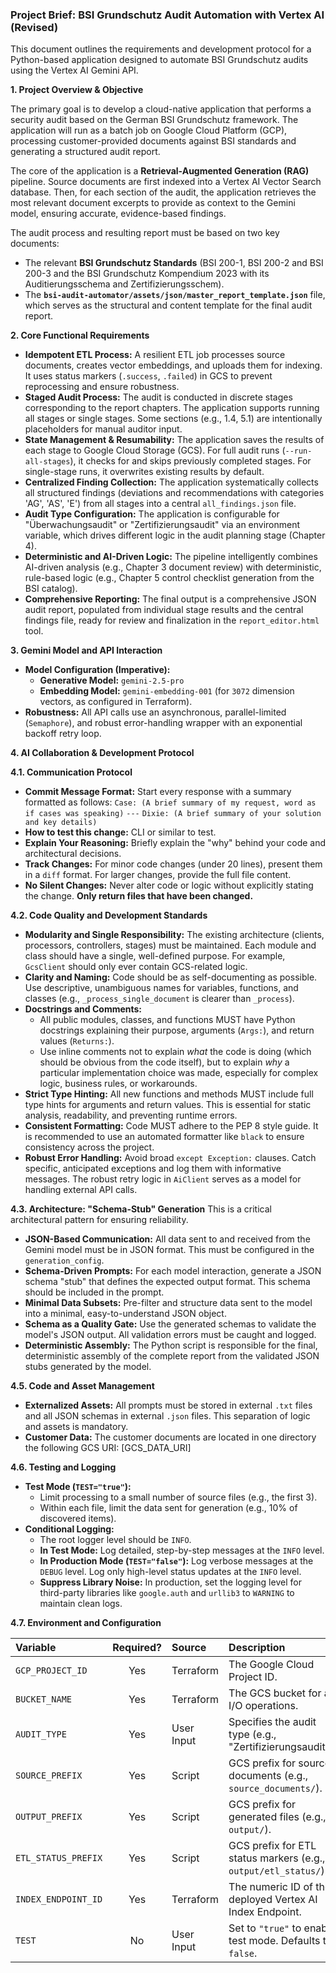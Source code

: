 ### **Project Brief: BSI Grundschutz Audit Automation with Vertex AI (Revised)**

This document outlines the requirements and development protocol for a Python-based application designed to automate BSI Grundschutz audits using the Vertex AI Gemini API.

**1. Project Overview & Objective**

The primary goal is to develop a cloud-native application that performs a security audit based on the German BSI Grundschutz framework. The application will run as a batch job on Google Cloud Platform (GCP), processing customer-provided documents against BSI standards and generating a structured audit report.

The core of the application is a **Retrieval-Augmented Generation (RAG)** pipeline. Source documents are first indexed into a Vertex AI Vector Search database. Then, for each section of the audit, the application retrieves the most relevant document excerpts to provide as context to the Gemini model, ensuring accurate, evidence-based findings.

The audit process and resulting report must be based on two key documents:
*   The relevant **BSI Grundschutz Standards** (BSI 200-1, BSI 200-2 and BSI 200-3 and the BSI Grundschutz Kompendium 2023 with its Auditierungsschema and Zertifizierungsschem).
*   The **`bsi-audit-automator/assets/json/master_report_template.json`** file, which serves as the structural and content template for the final audit report.

**2. Core Functional Requirements**

*   **Idempotent ETL Process:** A resilient ETL job processes source documents, creates vector embeddings, and uploads them for indexing. It uses status markers (`.success`, `.failed`) in GCS to prevent reprocessing and ensure robustness.
*   **Staged Audit Process:** The audit is conducted in discrete stages corresponding to the report chapters. The application supports running all stages or single stages. Some sections (e.g., 1.4, 5.1) are intentionally placeholders for manual auditor input.
*   **State Management & Resumability:** The application saves the results of each stage to Google Cloud Storage (GCS). For full audit runs (`--run-all-stages`), it checks for and skips previously completed stages. For single-stage runs, it overwrites existing results by default.
*   **Centralized Finding Collection:** The application systematically collects all structured findings (deviations and recommendations with categories 'AG', 'AS', 'E') from all stages into a central `all_findings.json` file.
*   **Audit Type Configuration:** The application is configurable for "Überwachungsaudit" or "Zertifizierungsaudit" via an environment variable, which drives different logic in the audit planning stage (Chapter 4).
*   **Deterministic and AI-Driven Logic:** The pipeline intelligently combines AI-driven analysis (e.g., Chapter 3 document review) with deterministic, rule-based logic (e.g., Chapter 5 control checklist generation from the BSI catalog).
*   **Comprehensive Reporting:** The final output is a comprehensive JSON audit report, populated from individual stage results and the central findings file, ready for review and finalization in the `report_editor.html` tool.

**3. Gemini Model and API Interaction**
*   **Model Configuration (Imperative):**
    *   **Generative Model:** `gemini-2.5-pro`
    *   **Embedding Model:** `gemini-embedding-001` (for `3072` dimension vectors, as configured in Terraform).
*   **Robustness:** All API calls use an asynchronous, parallel-limited (`Semaphore`), and robust error-handling wrapper with an exponential backoff retry loop.

**4. AI Collaboration & Development Protocol**

**4.1. Communication Protocol**
*   **Commit Message Format:** Start every response with a summary formatted as follows:
    `Case: (A brief summary of my request, word as if cases was speaking)`
    `---`
    `Dixie: (A brief summary of your solution and key details)`
*   **How to test this change:** CLI or similar to test.
*   **Explain Your Reasoning:** Briefly explain the "why" behind your code and architectural decisions.
*   **Track Changes:** For minor code changes (under 20 lines), present them in a `diff` format. For larger changes, provide the full file content.
*   **No Silent Changes:** Never alter code or logic without explicitly stating the change. **Only return files that have been changed.**

**4.2. Code Quality and Development Standards**
*   **Modularity and Single Responsibility:** The existing architecture (clients, processors, controllers, stages) must be maintained. Each module and class should have a single, well-defined purpose. For example, `GcsClient` should only ever contain GCS-related logic.
*   **Clarity and Naming:** Code should be as self-documenting as possible. Use descriptive, unambiguous names for variables, functions, and classes (e.g., `_process_single_document` is clearer than `_process`).
*   **Docstrings and Comments:**
    *   All public modules, classes, and functions MUST have Python docstrings explaining their purpose, arguments (`Args:`), and return values (`Returns:`).
    *   Use inline comments not to explain *what* the code is doing (which should be obvious from the code itself), but to explain *why* a particular implementation choice was made, especially for complex logic, business rules, or workarounds.
*   **Strict Type Hinting:** All new functions and methods MUST include full type hints for arguments and return values. This is essential for static analysis, readability, and preventing runtime errors.
*   **Consistent Formatting:** Code MUST adhere to the PEP 8 style guide. It is recommended to use an automated formatter like `black` to ensure consistency across the project.
*   **Robust Error Handling:** Avoid broad `except Exception:` clauses. Catch specific, anticipated exceptions and log them with informative messages. The robust retry logic in `AiClient` serves as a model for handling external API calls.

**4.3. Architecture: "Schema-Stub" Generation**
This is a critical architectural pattern for ensuring reliability.
*   **JSON-Based Communication:** All data sent to and received from the Gemini model must be in JSON format. This must be configured in the `generation_config`.
*   **Schema-Driven Prompts:** For each model interaction, generate a JSON schema "stub" that defines the expected output format. This schema should be included in the prompt.
*   **Minimal Data Subsets:** Pre-filter and structure data sent to the model into a minimal, easy-to-understand JSON object.
*   **Schema as a Quality Gate:** Use the generated schemas to validate the model's JSON output. All validation errors must be caught and logged.
*   **Deterministic Assembly:** The Python script is responsible for the final, deterministic assembly of the complete report from the validated JSON stubs generated by the model.


**4.5. Code and Asset Management**
*   **Externalized Assets:** All prompts must be stored in external `.txt` files and all JSON schemas in external `.json` files. This separation of logic and assets is mandatory.
*   **Customer Data:** The customer documents are located in one directory the following GCS URI: [GCS_DATA_URI]

**4.6. Testing and Logging**
*   **Test Mode (`TEST="true"`):**
    *   Limit processing to a small number of source files (e.g., the first 3).
    *   Within each file, limit the data sent for generation (e.g., 10% of discovered items).
*   **Conditional Logging:**
    *   The root logger level should be `INFO`.
    *   **In Test Mode:** Log detailed, step-by-step messages at the `INFO` level.
    *   **In Production Mode (`TEST="false"`):** Log verbose messages at the `DEBUG` level. Log only high-level status updates at the `INFO` level.
    *   **Suppress Library Noise:** In production, set the logging level for third-party libraries like `google.auth` and `urllib3` to `WARNING` to maintain clean logs.


**4.7. Environment and Configuration**

| Variable | Required? | Source | Description |
| :--- | :---: | :--- | :--- |
| `GCP_PROJECT_ID` | Yes | Terraform | The Google Cloud Project ID. |
| `BUCKET_NAME` | Yes | Terraform | The GCS bucket for all I/O operations. |
| `AUDIT_TYPE` | Yes | User Input | Specifies the audit type (e.g., "Zertifizierungsaudit"). |
| `SOURCE_PREFIX` | Yes | Script | GCS prefix for source documents (e.g., `source_documents/`). |
| `OUTPUT_PREFIX` | Yes | Script | GCS prefix for generated files (e.g., `output/`). |
| `ETL_STATUS_PREFIX`| Yes | Script | GCS prefix for ETL status markers (e.g., `output/etl_status/`). |
| `INDEX_ENDPOINT_ID`| Yes | Terraform | The numeric ID of the deployed Vertex AI Index Endpoint. |
| `TEST` | No | User Input | Set to `"true"` to enable test mode. Defaults to `false`. |
